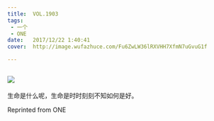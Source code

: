 ```yaml
---
title:	VOL.1903
tags:
 - 一个
 - ONE
date:	2017/12/22 1:40:41
cover:	http://image.wufazhuce.com/Fu6ZwLW36lRXVHH7XfmN7uGvuG1f

---
```

![](http://image.wufazhuce.com/Fu6ZwLW36lRXVHH7XfmN7uGvuG1f)
---

生命是什么呢，生命是时时刻刻不知如何是好。
 
Reprinted from ONE
